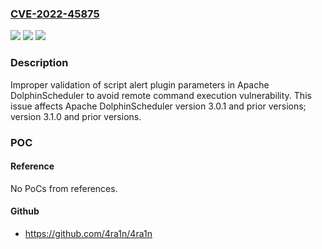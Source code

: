 ### [CVE-2022-45875](https://cve.mitre.org/cgi-bin/cvename.cgi?name=CVE-2022-45875)
![](https://img.shields.io/static/v1?label=Product&message=Apache%20DolphinScheduler&color=blue)
![](https://img.shields.io/static/v1?label=Version&message=%3D%203.0%20&color=brighgreen)
![](https://img.shields.io/static/v1?label=Vulnerability&message=CWE-20%20Improper%20Input%20Validation&color=brighgreen)

### Description

Improper validation of script alert plugin parameters in Apache DolphinScheduler to avoid remote command execution vulnerability. This issue affects Apache DolphinScheduler version 3.0.1 and prior versions; version 3.1.0 and prior versions.

### POC

#### Reference
No PoCs from references.

#### Github
- https://github.com/4ra1n/4ra1n

